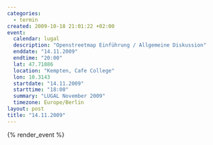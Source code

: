 ```yaml
--- 
categories: 
  - termin
created: 2009-10-18 21:01:22 +02:00
event: 
  calendar: lugal
  description: "Openstreetmap Einführung / Allgemeine Diskussion"
  enddate: "14.11.2009"
  endtime: "20:00"
  lat: 47.71886
  location: "Kempten, Cafe College"
  lon: 10.3143
  startdate: "14.11.2009"
  starttime: "18:00"
  summary: "LUGAL November 2009"
  timezone: Europe/Berlin
layout: post
title: "14.11.2009"
---
```


{% render_event %}


